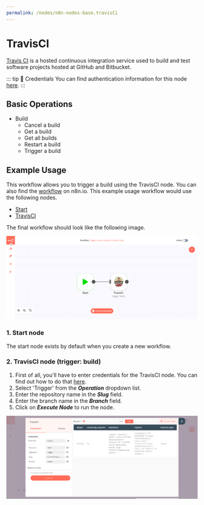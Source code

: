 ```yaml
---
permalink: /nodes/n8n-nodes-base.travisCi
---
```


# TravisCI

[Travis CI](https://travis-ci.com) is a hosted continuous integration service used to build and test software projects hosted at GitHub and Bitbucket.

::: tip 🔑 Credentials
You can find authentication information for this node [here](../../../credentials/TravisCI/README.md).
:::

## Basic Operations

- Build
    - Cancel a build
    - Get a build
    - Get all builds
    - Restart a build
    - Trigger a build

## Example Usage

This workflow allows you to trigger a build using the TravisCI node. You can also find the [workflow](https://n8n.io/workflows/658) on n8n.io. This example usage workflow would use the following nodes.
- [Start](../../core-nodes/Start/README.md)
- [TravisCI]()

The final workflow should look like the following image.

![A workflow with the TravisCI node](./workflow.png)

### 1. Start node

The start node exists by default when you create a new workflow.


### 2. TravisCI node (trigger: build)

1. First of all, you'll have to enter credentials for the TravisCI node. You can find out how to do that [here](../../../credentials/TravisCI/README.md).
2. Select 'Trigger' from the ***Operation*** dropdown list.
3. Enter the repository name in the ***Slug*** field.
4. Enter the branch name in the ***Branch*** field.
5. Click on ***Execute Node*** to run the node.

![Using the TravisCI node to trigger a build](./TravisCI_node.png)
